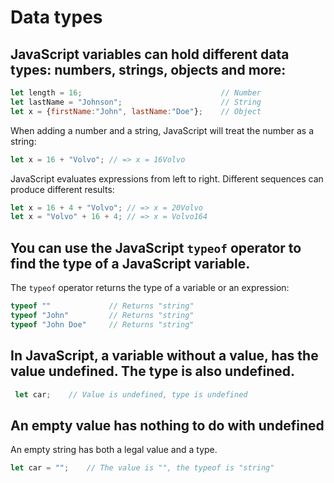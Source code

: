 # Data types
## JavaScript variables can hold different data types: numbers, strings, objects and more:
```js
let length = 16;                               // Number
let lastName = "Johnson";                      // String
let x = {firstName:"John", lastName:"Doe"};    // Object
```
When adding a number and a string, JavaScript will treat the number as a string:
```js
let x = 16 + "Volvo"; // => x = 16Volvo
``` 
JavaScript evaluates expressions from left to right. Different sequences can produce different results:
```js
let x = 16 + 4 + "Volvo"; // => x = 20Volvo
let x = "Volvo" + 16 + 4; // => x = Volvo164
```
## You can use the JavaScript ```typeof``` operator to find the type of a JavaScript variable.

The ```typeof``` operator returns the type of a variable or an expression:
```js
typeof ""             // Returns "string"
typeof "John"         // Returns "string"
typeof "John Doe"     // Returns "string"
```
## In JavaScript, a variable without a value, has the value undefined. The type is also undefined.
```js
 let car;    // Value is undefined, type is undefined
 ```
 ## An empty value has nothing to do with undefined
 An empty string has both a legal value and a type.
 ```js
 let car = "";    // The value is "", the typeof is "string"
 ```
 